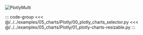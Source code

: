 ![PlotlyMulti](/assets/images/examples/PlotlyMulti.jpg)

::: code-group
<<< @/../../examples/05_charts/Plotly/00_plotly_charts_selector.py
<<< @/../../examples/05_charts/Plotly/01_plotly-charts-resizable.py
:::
